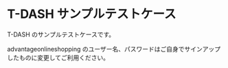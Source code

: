 # T-DASH サンプルテストケース

T-DASH のサンプルテストケースです。

advantageonlineshopping のユーザー名、パスワードはご自身でサインアップしたものに変更してご利用ください。
